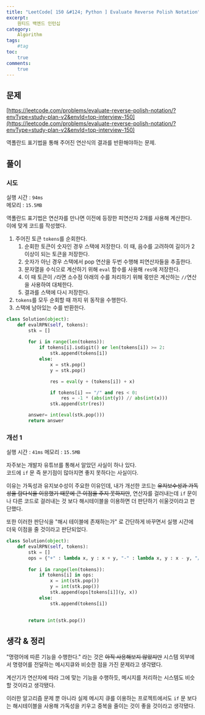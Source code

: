 ```yaml
---
title: "LeetCode[ 150 &#124; Python ] Evaluate Reverse Polish Notation"
excerpt: 
    원티드 백엔드 인턴십
category: 
    Algorithm
tags: 
    #tag
toc: 
    true
comments: 
    true
---
```


<style type = 'text/css'>
    .o{
    font-weight: bold;
    color:orange;
    }
</style>

## 문제  
[https://leetcode.com/problems/evaluate-reverse-polish-notation/?envType=study-plan-v2&envId=top-interview-150](https://leetcode.com/problems/evaluate-reverse-polish-notation/?envType=study-plan-v2&envId=top-interview-150)  

역폴란드 표기법을 통해 주어진 연산식의 결과를 반환해야하는 문제.

## 풀이  
### 시도  
실행 시간 : `94ms`  
메모리 : `15.5MB`  
  
역폴란드 표기법은 연산자를 만나면 이전에 등장한 피연산자 2개를 사용해 계산한다.  
이에 맞게 코드를 작성했다.  

1. 주어진 토큰 `tokens`를 순회한다.  
   1. 순회한 토큰이 숫자인 경우 스택에 저장한다. 이 때, 음수를 고려하여 길이가 2 이상이 되는 토큰을 저장한다.
   2. 숫자가 아닌 경우 스택에서 pop 연산을 두번 수행해 피연산자들을 추출한다.  
   3. 문자열을 수식으로 계산하기 위해 `eval` 함수를 사용해 `res`에 저장한다.  
   4. 이 때 토큰이 `/`라면 소수점 아래의 수를 처리하기 위해 몫만은 계산하는 `//`연산을 사용하여 대체한다.  
   5. 결과를 스택에 다시 저장한다.
2. `tokens`를 모두 순회할 때 까지 위 동작을 수행한다.
3. 스택에 남아있는 수를 반환한다.

```python  
class Solution(object):
    def evalRPN(self, tokens):
        stk = []
        
        for i in range(len(tokens)):
            if tokens[i].isdigit() or len(tokens[i]) >= 2: 
                stk.append(tokens[i])
            else:
                x = stk.pop()
                y = stk.pop()

                res = eval(y + (tokens[i]) + x)

                if tokens[i] == "/" and res < 0:
                    res = -1 * (abs(int(y)) // abs(int(x)))
                stk.append(str(res))

        answer= int(eval(stk.pop()))
        return answer  
```  
### 개선 1  
실행 시간 : `41ms`
메모리 : `15.5MB`  

자주보는 개발자 유튜브를 통해서 알았던 사실이 하나 있다.  
코드에 `if` 문 즉 분기점이 많아지면 좋지 못하다는 사실이다.  
  
이유는 가독성과 유지보수성이 주요한 이유인데, 내가 개선한 코드는 ~~유지보수성과 가독성을 람다식을 이용했기 때문에 큰 이점을 주지 못하지만~~, 연산자를 걸러내는데 `if` 문이나 다른 코드로 걸러내는 것 보다 해시테이블을 이용하면 더 판단하기 쉬울것이라고 판단했다.  
  
또한 이러한 판단식을 "해시 테이블에 존재하는가" 로 간단하게 바꾸면서 실행 시간에 더욱 이점을 줄 것이라고 판단되었다.  

```python  
class Solution(object):
    def evalRPN(self, tokens):
        stk = []
        ops = {"+" : lambda x, y : x + y, "-" : lambda x, y : x - y, "/" : lambda x, y : x // y if x // y > 0 else abs(x) // abs(y) * -1, "*" : lambda x, y : x * y}
       
        for i in range(len(tokens)):
            if tokens[i] in ops:
                x = int(stk.pop())
                y = int(stk.pop())
                stk.append(ops[tokens[i]](y, x))
            else:
                stk.append(tokens[i])
            

        return int(stk.pop())
```

## 생각 & 정리  
"명령어에 따른 기능을 수행한다." 라는 것은 ~~아직 사용해보지 않았지만~~ 시스템 외부에서 명령어를 전달하는 메시지큐와 비슷한 점을 가진 문제라고 생각됐다.  
  
계산기가 연산자에 따라 그에 맞는 기능을 수행하듯, 메시지를 처리하는 시스템도 비슷할 것이라고 생각됐다.  
  
이러한 알고리즘 문제 뿐 아니라 실제 메시지 큐를 이용하는 프로젝트에서도 `if` 문 보다는 해시테이블을 사용해  가독성을 키우고 중복을 줄이는 것이 좋을 것이라고 생각됐다.